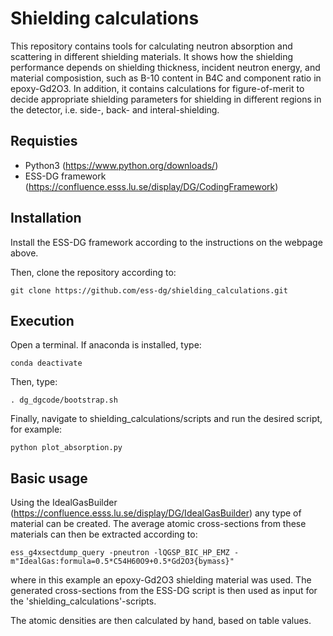 # Shielding calculations

This repository contains tools for calculating neutron absorption and scattering in different shielding materials. It shows how the shielding performance depends on shielding thickness, incident neutron energy, and material composistion, such as B-10 content in B4C and component ratio in epoxy-Gd2O3. In addition, it contains calculations for figure-of-merit to decide appropriate shielding parameters for shielding in different regions in the detector, i.e. side-, back- and interal-shielding.

## Requisties
- Python3 (https://www.python.org/downloads/)
- ESS-DG framework (https://confluence.esss.lu.se/display/DG/CodingFramework)

## Installation

Install the ESS-DG framework according to the instructions on the webpage above.

Then, clone the repository according to:
```
git clone https://github.com/ess-dg/shielding_calculations.git
```

## Execution

Open a terminal. If anaconda is installed, type:
```
conda deactivate
```

Then, type:
```
. dg_dgcode/bootstrap.sh
```

Finally, navigate to shielding_calculations/scripts and run the desired script, for example:
```
python plot_absorption.py
```

## Basic usage
Using the IdealGasBuilder (https://confluence.esss.lu.se/display/DG/IdealGasBuilder) any type of material can be created. The average atomic cross-sections from these materials can then be extracted according to:
```
ess_g4xsectdump_query -pneutron -lQGSP_BIC_HP_EMZ -m"IdealGas:formula=0.5*C54H60O9+0.5*Gd2O3{bymass}"
```
where in this example an epoxy-Gd2O3 shielding material was used. The generated cross-sections from the ESS-DG script is then used as input for the 'shielding_calculations'-scripts. 

The atomic densities are then calculated by hand, based on table values.
